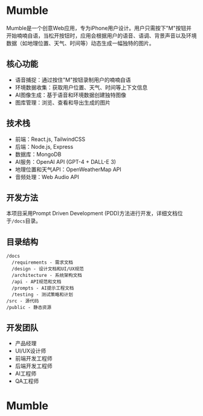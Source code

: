 # Mumble

Mumble是一个创意Web应用，专为iPhone用户设计。用户只需按下"M"按钮并开始喃喃自语，当松开按钮时，应用会根据用户的语音、语调、背景声音以及环境数据（如地理位置、天气、时间等）动态生成一幅独特的图片。

## 核心功能

- 语音捕捉：通过按住"M"按钮录制用户的喃喃自语
- 环境数据收集：获取用户位置、天气、时间等上下文信息
- AI图像生成：基于语音和环境数据创建独特图像
- 图库管理：浏览、查看和导出生成的图片

## 技术栈

- 前端：React.js, TailwindCSS
- 后端：Node.js, Express
- 数据库：MongoDB
- AI服务：OpenAI API (GPT-4 + DALL-E 3)
- 地理位置和天气API：OpenWeatherMap API
- 音频处理：Web Audio API

## 开发方法

本项目采用Prompt Driven Development (PDD)方法进行开发，详细文档位于`/docs`目录。

## 目录结构

```
/docs
  /requirements - 需求文档
  /design - 设计文档和UI/UX规范
  /architecture - 系统架构文档
  /api - API规范和文档
  /prompts - AI提示工程文档
  /testing - 测试策略和计划
/src - 源代码
/public - 静态资源
```

## 开发团队

- 产品经理
- UI/UX设计师
- 前端开发工程师
- 后端开发工程师
- AI工程师
- QA工程师
# Mumble
